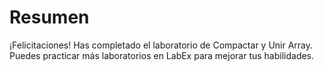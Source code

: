 # Resumen

¡Felicitaciones! Has completado el laboratorio de Compactar y Unir Array. Puedes practicar más laboratorios en LabEx para mejorar tus habilidades.
